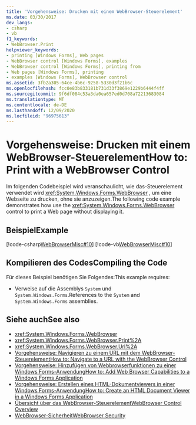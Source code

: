```yaml
---
title: 'Vorgehensweise: Drucken mit einem WebBrowser-Steuerelement'
ms.date: 03/30/2017
dev_langs:
- csharp
- vb
f1_keywords:
- WebBrowser.Print
helpviewer_keywords:
- printing [Windows Forms], Web pages
- WebBrowser control [Windows Forms], examples
- WebBrowser control [Windows Forms], printing from
- Web pages [Windows Forms], printing
- examples [Windows Forms], WebBrowser control
ms.assetid: 3fb2a305-64ce-4b6c-9258-5330d3f21b6c
ms.openlocfilehash: fcc0e83b833181b731d33f3869e1229b6444f4ff
ms.sourcegitcommit: 9f6df084c53a3da0ea657ed0d708a72213683084
ms.translationtype: MT
ms.contentlocale: de-DE
ms.lasthandoff: 12/09/2020
ms.locfileid: "96975613"
---
```

# <a name="how-to-print-with-a-webbrowser-control"></a><span data-ttu-id="5c5b7-102">Vorgehensweise: Drucken mit einem WebBrowser-Steuerelement</span><span class="sxs-lookup"><span data-stu-id="5c5b7-102">How to: Print with a WebBrowser Control</span></span>
<span data-ttu-id="5c5b7-103">Im folgenden Codebeispiel wird veranschaulicht, wie das-Steuerelement verwendet wird <xref:System.Windows.Forms.WebBrowser> , um eine Webseite zu drucken, ohne sie anzuzeigen.</span><span class="sxs-lookup"><span data-stu-id="5c5b7-103">The following code example demonstrates how use the <xref:System.Windows.Forms.WebBrowser> control to print a Web page without displaying it.</span></span>  
  
## <a name="example"></a><span data-ttu-id="5c5b7-104">Beispiel</span><span class="sxs-lookup"><span data-stu-id="5c5b7-104">Example</span></span>  
 [!code-csharp[WebBrowserMisc#10](~/samples/snippets/csharp/VS_Snippets_Winforms/WebBrowserMisc/CS/WebBrowserMisc.cs#10)]
 [!code-vb[WebBrowserMisc#10](~/samples/snippets/visualbasic/VS_Snippets_Winforms/WebBrowserMisc/vb/WebBrowserMisc.vb#10)]  
  
## <a name="compiling-the-code"></a><span data-ttu-id="5c5b7-105">Kompilieren des Codes</span><span class="sxs-lookup"><span data-stu-id="5c5b7-105">Compiling the Code</span></span>  
 <span data-ttu-id="5c5b7-106">Für dieses Beispiel benötigen Sie Folgendes:</span><span class="sxs-lookup"><span data-stu-id="5c5b7-106">This example requires:</span></span>  
  
- <span data-ttu-id="5c5b7-107">Verweise auf die Assemblys `System` und `System.Windows.Forms`.</span><span class="sxs-lookup"><span data-stu-id="5c5b7-107">References to the `System` and `System.Windows.Forms` assemblies.</span></span>  
  
## <a name="see-also"></a><span data-ttu-id="5c5b7-108">Siehe auch</span><span class="sxs-lookup"><span data-stu-id="5c5b7-108">See also</span></span>

- <xref:System.Windows.Forms.WebBrowser>
- <xref:System.Windows.Forms.WebBrowser.Print%2A>
- <xref:System.Windows.Forms.WebBrowser.Url%2A>
- [<span data-ttu-id="5c5b7-109">Vorgehensweise: Navigieren zu einem URL mit dem WebBrowser-Steuerelement</span><span class="sxs-lookup"><span data-stu-id="5c5b7-109">How to: Navigate to a URL with the WebBrowser Control</span></span>](how-to-navigate-to-a-url-with-the-webbrowser-control.md)
- [<span data-ttu-id="5c5b7-110">Vorgehensweise: Hinzufügen von Webbrowserfunktionen zu einer Windows Forms-Anwendung</span><span class="sxs-lookup"><span data-stu-id="5c5b7-110">How to: Add Web Browser Capabilities to a Windows Forms Application</span></span>](how-to-add-web-browser-capabilities-to-a-windows-forms-application.md)
- [<span data-ttu-id="5c5b7-111">Vorgehensweise: Erstellen eines HTML-Dokumentviewers in einer Windows Forms-Anwendung</span><span class="sxs-lookup"><span data-stu-id="5c5b7-111">How to: Create an HTML Document Viewer in a Windows Forms Application</span></span>](how-to-create-an-html-document-viewer-in-a-windows-forms-application.md)
- [<span data-ttu-id="5c5b7-112">Übersicht über das WebBrowser-Steuerelement</span><span class="sxs-lookup"><span data-stu-id="5c5b7-112">WebBrowser Control Overview</span></span>](webbrowser-control-overview.md)
- [<span data-ttu-id="5c5b7-113">WebBrowser-Sicherheit</span><span class="sxs-lookup"><span data-stu-id="5c5b7-113">WebBrowser Security</span></span>](webbrowser-security.md)

